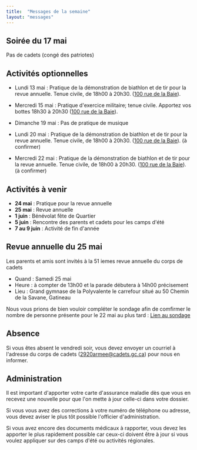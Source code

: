 ```yaml
---
title:  "Messages de la semaine"
layout: "messages"
---
```


## Soirée du 17 mai 

Pas de cadets (congé des patriotes)

## Activités optionnelles

- Lundi 13 mai : Pratique de la démonstration de biathlon et de tir pour la revue annuelle. Tenue civile, de 18h00 à 20h30. ([100 rue de la Baie](/information/comment-nous-rejoindre/)).

- Mercredi 15 mai : Pratique d'exercice militaire; tenue civile. Apportez vos bottes 18h30 à 20h30 ([100 rue de la Baie](/information/comment-nous-rejoindre/)).

- Dimanche 19 mai : Pas de pratique de musique

- Lundi 20 mai : Pratique de la démonstration de biathlon et de tir pour la revue annuelle. Tenue civile, de 18h00 à 20h30. ([100 rue de la Baie](/information/comment-nous-rejoindre/)). (à confirmer)

- Mercredi 22 mai : Pratique de la démonstration de biathlon et de tir pour la revue annuelle. Tenue civile, de 18h00 à 20h30. ([100 rue de la Baie](/information/comment-nous-rejoindre/)). (à confirmer)


## Activités à venir

- **24 mai** : Pratique pour la revue annuelle
- **25 mai** : Revue annuelle
- **1 juin** : Bénévolat fête de Quartier
- **5 juin** : Rencontre des parents et cadets pour les camps d'été
- **7 au 9 juin** : Activité de fin d'année 

## Revue annuelle du 25 mai

Les parents et amis sont invités à la 51 iemes revue annuelle du corps de cadets 

- Quand : Samedi 25 mai
- Heure : à compter de 13h00 et la parade débutera à 14h00 précisement
- Lieu : Grand gymnase de la Polyvalente le carrefour situé au 50 Chemin de la Savane, Gatineau

Nous vous prions de bien vouloir compléter le sondage afin de comfirmer le nombre de personne présente pour le 22 mai au plus tard : [Lien au sondage](https://docs.google.com/forms/d/14igGDitKIsTAan2hzMfOY9zBfLIGwuZabP0xbyrzras/edit) 

## Absence

Si vous êtes absent le vendredi soir, vous devez envoyer un courriel à l'adresse du corps de cadets (<2920armee@cadets.gc.ca>) pour nous en informer.

## Administration

Il est important d'apporter votre carte d'assurance maladie dès que vous en recevez une nouvelle pour que l'on mette à jour celle-ci dans votre dossier.

Si vous vous avez des corrections à votre numéro de téléphone ou adresse, vous devez aviser le plus tôt possible l'officier d'administration. 

Si vous avez encore des documents médicaux à rapporter, vous devez les apporter le plus rapidement possible car ceux-ci doivent être à jour si vous voulez appliquer sur des camps d'été ou activités régionales.
  
